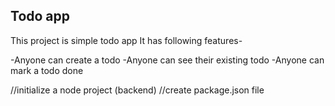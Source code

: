## Todo app
 
This project is simple todo app
It has following features-

-Anyone can  create a todo
-Anyone can see their existing todo
-Anyone can mark a todo done


//initialize a node project (backend)
//create package.json file